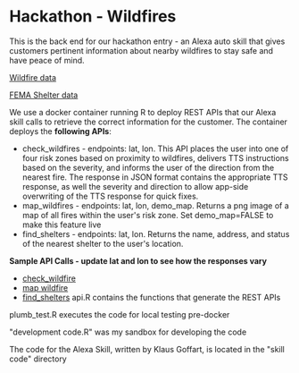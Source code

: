 # Hackathon - Wildfires
This is the back end for our hackathon entry - an Alexa auto skill that gives customers pertinent information about nearby wildfires to stay safe and have peace of mind. 

[Wildfire data](https://gis.data.ca.gov/datasets/f72ebe741e3b4f0db376b4e765728339_0)

[FEMA Shelter data](https://gis.fema.gov/arcgis/rest/services/NSS/OpenShelters/MapServer)

We use a docker container running R to deploy REST APIs that our Alexa skill calls to retrieve the correct information for the customer. The container deploys the **following APIs**:
+ check_wildfires - endpoints: lat, lon. This API places the user into one of four risk zones based on proximity to wildfires, delivers TTS instructions based on the severity, and informs the user of the direction from the nearest fire. The response in JSON format contains the appropriate TTS response, as well the severity and direction to allow app-side overwriting of the TTS response for quick fixes. 
+ map_wildfires - endpoints: lat, lon, demo_map. Returns a png image of a map of all fires within the user's risk zone. Set demo_map=FALSE to make this feature live
+ find_shelters - endpoints: lat, lon. Returns the name, address, and status of the nearest shelter to the user's location. 

**Sample API Calls - update lat and lon to see how the responses vary**
+ [check_wildfire](http://apis.alexa-hackathon-wildfire.com/check_wildfires?lat=37.3631653&lon=-121.0027421)
+ [map wildfire](http://apis.alexa-hackathon-wildfire.com/map_wildfire?lat=37.3631653&lon=-121.0027421)
+ [find_shelters](http://apis.alexa-hackathon-wildfire.com/find_shelter?lat=37.3631653&lon=-121.0027421)
api.R contains the functions that generate the REST APIs

plumb_test.R executes the code for local testing pre-docker

"development code.R" was my sandbox for developing the code

The code for the Alexa Skill, written by Klaus Goffart, is located in the "skill code" directory

